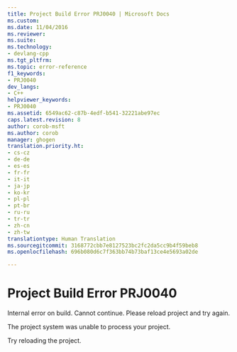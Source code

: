 ```yaml
---
title: Project Build Error PRJ0040 | Microsoft Docs
ms.custom: 
ms.date: 11/04/2016
ms.reviewer: 
ms.suite: 
ms.technology:
- devlang-cpp
ms.tgt_pltfrm: 
ms.topic: error-reference
f1_keywords:
- PRJ0040
dev_langs:
- C++
helpviewer_keywords:
- PRJ0040
ms.assetid: 6549ac62-c87b-4edf-b541-32221abe97ec
caps.latest.revision: 8
author: corob-msft
ms.author: corob
manager: ghogen
translation.priority.ht:
- cs-cz
- de-de
- es-es
- fr-fr
- it-it
- ja-jp
- ko-kr
- pl-pl
- pt-br
- ru-ru
- tr-tr
- zh-cn
- zh-tw
translationtype: Human Translation
ms.sourcegitcommit: 3168772cbb7e8127523bc2fc2da5cc9b4f59beb8
ms.openlocfilehash: 696b080d6c7f363bb74b73baf13ce4e5693a02de

---
```

# Project Build Error PRJ0040
Internal error on build. Cannot continue. Please reload project and try again.  
  
 The project system was unable to process your project.  
  
 Try reloading the project.


<!--HONumber=Jan17_HO2-->


